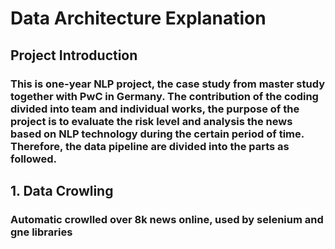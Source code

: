 <h1> Data Architecture Explanation  
<h2> Project Introduction
<h3> This is one-year NLP project, the case study from master study together with PwC in Germany. The contribution of the coding divided into team and individual works, the purpose of the project is to evaluate the risk level and analysis the news based on NLP technology during the certain period of time. Therefore, the data pipeline are divided into the parts as followed.
  
<h2> 1. Data Crowling
  <h3>Automatic crowlled over 8k news online, used by selenium and gne libraries
  
